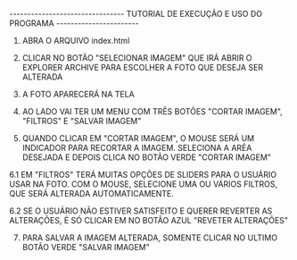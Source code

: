 -------------------------------- TUTORIAL DE EXECUÇÃO E USO DO PROGRAMA ----------------------- 

1. ABRA O ARQUIVO index.html

2. CLICAR NO BOTÃO "SELECIONAR IMAGEM" QUE IRÁ ABRIR O EXPLORER ARCHIVE PARA ESCOLHER A FOTO QUE DESEJA SER ALTERADA

3. A FOTO APARECERÁ NA TELA

4. AO LADO VAI TER UM MENU COM TRÊS BOTÕES "CORTAR IMAGEM", "FILTROS" E "SALVAR IMAGEM"

5. QUANDO CLICAR EM "CORTAR IMAGEM", O MOUSE SERÁ UM INDICADOR PARA RECORTAR A IMAGEM. 
    SELECIONA A ARÉA DESEJADA E DEPOIS CLICA NO BOTÃO VERDE "CORTAR IMAGEM"

6.1 EM "FILTROS" TERÁ MUITAS OPÇÕES DE SLIDERS PARA O USUÁRIO USAR NA FOTO.
    COM O MOUSE, SELECIONE UMA OU VÁRIOS FILTROS, QUE SERÁ ALTERADA AUTOMATICAMENTE.

6.2 SE O USUÁRIO NÃO ESTIVER SATISFEITO E QUERER REVERTER AS ALTERAÇÕES, É SÓ CLICAR EM NO BOTÃO AZUL "REVETER ALTERAÇÕES"

7. PARA SALVAR A IMAGEM ALTERADA, SOMENTE CLICAR NO ULTIMO BOTÃO VERDE "SALVAR IMAGEM"
    